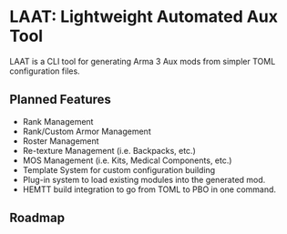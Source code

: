 # LAAT: Lightweight Automated Aux Tool

LAAT is a CLI tool for generating Arma 3 Aux mods from simpler TOML configuration files.

## Planned Features

- Rank Management
- Rank/Custom Armor Management
- Roster Management
- Re-texture Management (i.e. Backpacks, etc.)
- MOS Management (i.e. Kits, Medical Components, etc.)
- Template System for custom configuration building
- Plug-in system to load existing modules into the generated mod.
- HEMTT build integration to go from TOML to PBO in one command.

## Roadmap

